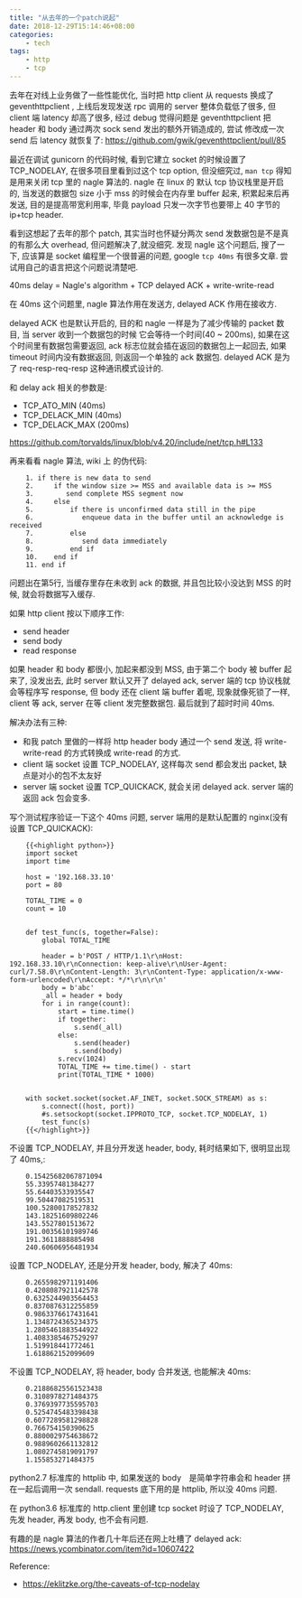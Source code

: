 ```yaml
---
title: "从去年的一个patch说起"
date: 2018-12-29T15:14:46+08:00
categories:
    - tech
tags:
    - http
    - tcp
---
```


去年在对线上业务做了一些性能优化, 当时把 http client 从 requests 换成了 geventhttpclient ,
上线后发现发送 rpc 调用的 server 整体负载低了很多, 但 client 端 latency 却高了很多, 经过 debug
觉得问题是 geventhttpclient 把 header 和 body 通过两次 sock send 发出的额外开销造成的, 尝试
修改成一次 send 后 latency 就恢复了: https://github.com/gwik/geventhttpclient/pull/85

最近在调试 gunicorn 的代码时候, 看到它建立 socket 的时候设置了 TCP_NODELAY, 在很多项目里看到过这个
tcp option, 但没细究过, `man tcp` 得知是用来关闭 tcp 里的 nagle 算法的. nagle 在 linux 的
默认 tcp 协议栈里是开启的, 当发送的数据包 size 小于 mss 的时候会在内存里 buffer 起来, 积累起来后再发送,
目的是提高带宽利用率, 毕竟 payload 只发一次字节也要带上 40 字节的 ip+tcp header. 

看到这想起了去年的那个 patch, 其实当时也怀疑分两次 send 发数据包是不是真的有那么大 overhead, 但问题解决了,就没细究.
发现 nagle 这个问题后, 搜了一下, 应该算是 socket 编程里一个很普遍的问题, google `tcp 40ms` 有很多文章.
尝试用自己的语言把这个问题说清楚吧.

40ms delay = Nagle's algorithm + TCP delayed ACK + write-write-read

在 40ms 这个问题里, nagle 算法作用在发送方, delayed ACK 作用在接收方.

delayed ACK 也是默认开启的, 目的和 nagle 一样是为了减少传输的 packet 数目, 当 server 收到一个数据包的时候
它会等待一个时间(40 ~ 200ms), 如果在这个时间里有数据包需要返回, ack 标志位就会插在返回的数据包上一起回去, 如果
timeout 时间内没有数据返回, 则返回一个单独的 ack 数据包. delayed ACK 是为了 req-resp-req-resp 这种通讯模式设计的.

和 delay ack 相关的参数是: 

- TCP_ATO_MIN  (40ms)
- TCP_DELACK_MIN (40ms)
- TCP_DELACK_MAX  (200ms)

https://github.com/torvalds/linux/blob/v4.20/include/net/tcp.h#L133

再来看看 nagle 算法, wiki 上 的伪代码:

        1. if there is new data to send
        2.     if the window size >= MSS and available data is >= MSS
        3.        send complete MSS segment now
        4.     else
        5.         if there is unconfirmed data still in the pipe
        6.            enqueue data in the buffer until an acknowledge is received
        7.         else
        8.            send data immediately
        9.         end if
        10.    end if
        11. end if


问题出在第5行, 当缓存里存在未收到 ack 的数据, 并且包比较小没达到 MSS 的时候, 就会将数据写入缓存.

如果 http client 按以下顺序工作:

- send header
- send body
- read response

如果 header 和 body 都很小, 加起来都没到 MSS, 由于第二个 body 被 buffer 起来了, 没发出去, 此时 server 默认又开了
delayed ack, server 端的 tcp 协议栈就会等程序写 response, 但 body 还在 client 端 buffer 着呢, 现象就像死锁了一样, client 等 ack,
server 在等 client 发完整数据包. 最后就到了超时时间 40ms.

解决办法有三种:

- 和我 patch 里做的一样将 http header body 通过一个 send 发送, 将 write-write-read 的方式转换成 write-read 的方式.
- client 端 socket 设置 TCP_NODELAY, 这样每次 send 都会发出 packet, 缺点是对小的包不太友好
- server 端 socket 设置 TCP_QUICKACK, 就会关闭 delayed ack. server 端的返回 ack 包会变多.


写个测试程序验证一下这个 40ms 问题, server 端用的是默认配置的 nginx(没有设置 TCP_QUICKACK):

        {{<highlight python>}}
        import socket
        import time

        host = '192.168.33.10'
        port = 80

        TOTAL_TIME = 0
        count = 10


        def test_func(s, together=False):
            global TOTAL_TIME

            header = b'POST / HTTP/1.1\r\nHost: 192.168.33.10\r\nConnection: keep-alive\r\nUser-Agent: curl/7.58.0\r\nContent-Length: 3\r\nContent-Type: application/x-www-form-urlencoded\r\nAccept: */*\r\n\r\n'
            body = b'abc'
            _all = header + body
            for i in range(count):
                start = time.time()
                if together:
                    s.send(_all)
                else:
                    s.send(header)
                    s.send(body)
                s.recv(1024)
                TOTAL_TIME += time.time() - start
                print(TOTAL_TIME * 1000)


        with socket.socket(socket.AF_INET, socket.SOCK_STREAM) as s:
            s.connect((host, port))
            #s.setsockopt(socket.IPPROTO_TCP, socket.TCP_NODELAY, 1)
            test_func(s)
        {{</highlight>}}

不设置 TCP_NODELAY, 并且分开发送 header, body, 耗时结果如下, 很明显出现了 40ms,:

        0.15425682067871094
        55.33957481384277
        55.64403533935547
        99.50447082519531
        100.52800178527832
        143.18251609802246
        143.5527801513672
        191.00356101989746
        191.3611888885498
        240.60606956481934

设置 TCP_NODELAY, 还是分开发 header, body, 解决了 40ms:

        0.2655982971191406
        0.4208087921142578
        0.6325244903564453
        0.8370876312255859
        0.9863376617431641
        1.1348724365234375
        1.2805461883544922
        1.4083385467529297
        1.519918441772461
        1.618862152099609

不设置 TCP_NODELAY, 将 header, body 合并发送, 也能解决 40ms:

        0.21886825561523438
        0.3108978271484375
        0.3769397735595703
        0.5254745483398438
        0.6077289581298828
        0.766754150390625
        0.8800029754638672
        0.9889602661132812
        1.0802745819091797
        1.155853271484375 

python2.7 标准库的 httplib 中, 如果发送的 body　是简单字符串会和 header
拼在一起后调用一次 sendall. requests 底下用的是 httplib, 所以没 40ms 问题.

在 python3.6 标准库的 http.client 里创建 tcp socket 时设了 TCP_NODELAY, 先发 header, 再发 body,
也不会有问题.

有趣的是 nagle 算法的作者几十年后还在网上吐槽了 delayed ack: https://news.ycombinator.com/item?id=10607422

Reference:

- https://eklitzke.org/the-caveats-of-tcp-nodelay
